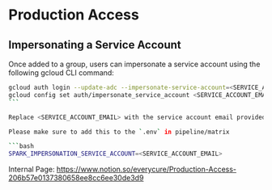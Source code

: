 # Production Access

## Impersonating a Service Account
Once added to a group, users can impersonate a service account using the following gcloud CLI command:
```bash
gcloud auth login --update-adc --impersonate-service-account=<SERVICE_ACCOUNT_EMAIL>
gcloud config set auth/impersonate_service_account <SERVICE_ACCOUNT_EMAIL>
​```

Replace <SERVICE_ACCOUNT_EMAIL> with the service account email provided by the team.

Please make sure to add this to the `.env` in pipeline/matrix

```bash
SPARK_IMPERSONATION_SERVICE_ACCOUNT=<SERVICE_ACCOUNT_EMAIL>
```

Internal Page: https://www.notion.so/everycure/Production-Access-206b57e0137380658ee8cc6ee30de3d9